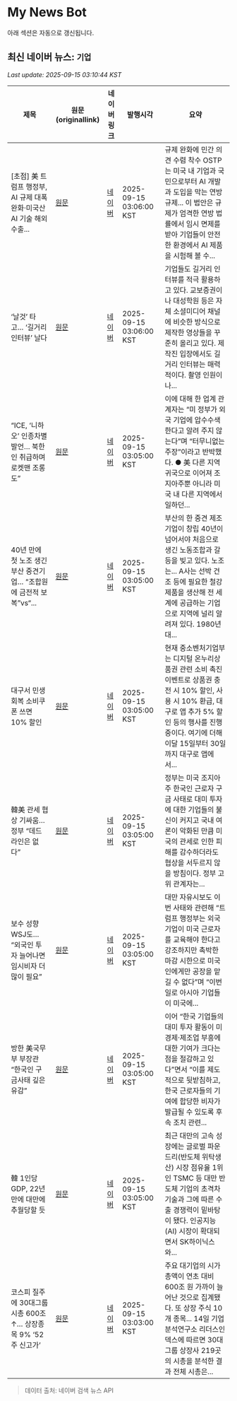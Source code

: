# My News Bot

아래 섹션은 자동으로 갱신됩니다.

<!-- NEWS:START -->
## 최신 네이버 뉴스: `기업`
_Last update: 2025-09-15 03:10:44 KST_

| 제목 | 원문(originallink) | 네이버 링크 | 발행시각 | 요약 |
|---|---|---|---|---|
| [초점] 美 트럼프 행정부, AI 규제 대폭 완화·미국산 AI 기술 해외 수출... | [원문](http://www.g-enews.com/ko-kr/news/article/news_all/202509141710215603fbbec65dfb_1/article.html) | [네이버](http://www.g-enews.com/ko-kr/news/article/news_all/202509141710215603fbbec65dfb_1/article.html) | 2025-09-15 03:06:00 KST | 규제 완화에 민간 의견 수렴 착수 OSTP는 미국 내 기업과 국민으로부터 AI 개발과 도입을 막는 연방 규제... 이 법안은 규제가 엄격한 연방 법률에서 임시 면제를 받아 기업들이 안전한 환경에서 AI 제품을 시험해 볼 수... |
| ‘날것’ 타고… ‘길거리 인터뷰’ 날다 | [원문](https://www.donga.com/news/Culture/article/all/20250914/132385425/2) | [네이버](https://n.news.naver.com/mnews/article/020/0003661048?sid=103) | 2025-09-15 03:06:00 KST | 기업들도 길거리 인터뷰를 적극 활용하고 있다. 교보증권이나 대성학원 등은 자체 소셜미디어 채널에 비슷한 방식으로 제작한 영상들을 꾸준히 올리고 있다. 제작진 입장에서도 길거리 인터뷰는 매력적이다. 촬영 인원이나... |
| “ICE, ‘니하오’ 인종차별 발언… 북한인 취급하며 로켓맨 조롱도” | [원문](https://www.donga.com/news/Society/article/all/20250915/132385687/2) | [네이버](https://n.news.naver.com/mnews/article/020/0003661040?sid=102) | 2025-09-15 03:05:00 KST | 이에 대해 한 업계 관계자는 “미 정부가 외국 기업에 압수수색한다고 알려 주지 않는다”며 “터무니없는 주장”이라고 반박했다. ● 美 다른 지역 귀국으로 이어져 조지아주뿐 아니라 미국 내 다른 지역에서 일하던... |
| 40년 만에 첫 노조 생긴 부산 중견기업… “조합원에 금전적 보복”vs“... | [원문](https://www.donga.com/news/Society/article/all/20250914/132384419/2) | [네이버](https://n.news.naver.com/mnews/article/020/0003661026?sid=102) | 2025-09-15 03:05:00 KST | 부산의 한 중견 제조기업이 창립 40년이 넘어서야 처음으로 생긴 노동조합과 갈등을 빚고 있다. 노조는... A사는 선박 건조 등에 필요한 철강 제품을 생산해 전 세계에 공급하는 기업으로 지역에 널리 알려져 있다. 1980년대... |
| 대구서 민생회복 소비쿠폰 쓰면 10% 할인 | [원문](https://www.donga.com/news/Society/article/all/20250914/132384416/2) | [네이버](https://n.news.naver.com/mnews/article/020/0003661027?sid=102) | 2025-09-15 03:05:00 KST | 현재 중소벤처기업부는 디지털 온누리상품권 관련 소비 촉진 이벤트로 상품권 충전 시 10% 할인, 사용 시 10% 환급, 대구로 앱 추가 5% 할인 등의 행사를 진행 중이다. 여기에 더해 이달 15일부터 30일까지 대구로 앱에서... |
| 韓美 관세 협상 기싸움… 정부 “데드라인은 없다” | [원문](https://www.donga.com/news/Politics/article/all/20250915/132386070/2) | [네이버](https://n.news.naver.com/mnews/article/020/0003661036?sid=100) | 2025-09-15 03:05:00 KST | 정부는 미국 조지아주 한국인 근로자 구금 사태로 대미 투자에 대한 기업들의 불신이 커지고 국내 여론이 악화된 만큼 미국의 관세로 인한 피해를 감수하더라도 협상을 서두르지 않을 방침이다. 정부 고위 관계자는... |
| 보수 성향 WSJ도… “외국인 투자 늘어나면 임시비자 더 많이 필요” | [원문](https://www.donga.com/news/Inter/article/all/20250915/132385988/2) | [네이버](https://n.news.naver.com/mnews/article/020/0003661037?sid=104) | 2025-09-15 03:05:00 KST | 대만 자유시보도 이번 사태와 관련해 “트럼프 행정부는 외국 기업이 미국 근로자를 교육해야 한다고 강조하지만 촉박한 마감 시한으로 미국인에게만 공장을 맡길 수 없다”며 “이번 일로 아시아 기업들이 미국에... |
| 방한 美국무부 부장관 “한국인 구금사태 깊은 유감” | [원문](https://www.donga.com/news/Politics/article/all/20250915/132385684/2) | [네이버](https://n.news.naver.com/mnews/article/020/0003661041?sid=100) | 2025-09-15 03:05:00 KST | 이어 “한국 기업들의 대미 투자 활동이 미 경제·제조업 부흥에 대한 기여가 크다는 점을 절감하고 있다”면서 “이를 제도적으로 뒷받침하고, 한국 근로자들의 기여에 합당한 비자가 발급될 수 있도록 후속 조치 관련... |
| 韓 1인당 GDP, 22년만에 대만에 추월당할 듯 | [원문](https://www.donga.com/news/Economy/article/all/20250914/132386074/2) | [네이버](https://n.news.naver.com/mnews/article/020/0003661035?sid=101) | 2025-09-15 03:05:00 KST | 최근 대만의 고속 성장에는 글로벌 파운드리(반도체 위탁생산) 시장 점유율 1위인 TSMC 등 대만 반도체 기업의 초격차 기술과 그에 따른 수출 경쟁력이 밑바탕이 됐다. 인공지능(AI) 시장이 확대되면서 SK하이닉스와... |
| 코스피 질주에 30대그룹 시총 600조↑… 상장종목 9% ‘52주 신고가’ | [원문](https://www.donga.com/news/Economy/article/all/20250914/132384360/2) | [네이버](https://n.news.naver.com/mnews/article/020/0003660967?sid=101) | 2025-09-15 03:03:00 KST | 주요 대기업의 시가총액이 연초 대비 600조 원 가까이 늘어난 것으로 집계됐다. 또 상장 주식 10개 종목... 14일 기업분석연구소 리더스인덱스에 따르면 30대 그룹 상장사 219곳의 시총을 분석한 결과 전체 시총은... |

> 데이터 출처: 네이버 검색 뉴스 API
<!-- NEWS:END -->
